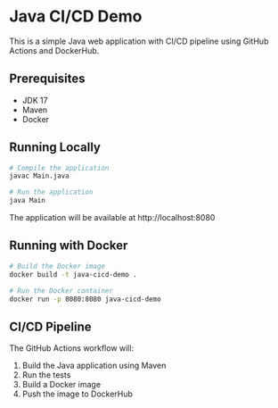 # Java CI/CD Demo

This is a simple Java web application with CI/CD pipeline using GitHub Actions and DockerHub.

## Prerequisites

- JDK 17
- Maven
- Docker

## Running Locally

```bash
# Compile the application
javac Main.java

# Run the application
java Main
```

The application will be available at http://localhost:8080

## Running with Docker

```bash
# Build the Docker image
docker build -t java-cicd-demo .

# Run the Docker container
docker run -p 8080:8080 java-cicd-demo
```

## CI/CD Pipeline

The GitHub Actions workflow will:
1. Build the Java application using Maven
2. Run the tests
3. Build a Docker image
4. Push the image to DockerHub